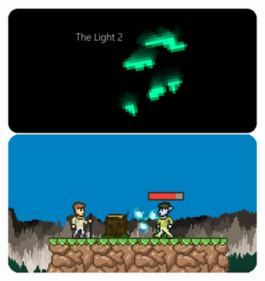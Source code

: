 [![](https://github.com/Agzam4/Agzam4/blob/main/b4678900-31c3-11eb-9d4f-e0943b8027d7.png?raw=true)](https://github.com/Agzam4/The-Light-2)
[![](https://github.com/Agzam4/Agzam4/blob/main/9c06a500-7393-11eb-9e70-6d9c9c8e9bae.png?raw=true)](https://github.com/Agzam4/AdventuresAndRunes)
<!--
**Agzam4/Agzam4** is a ✨ _special_ ✨ repository because its `README.md` (this file) appears on your GitHub profile.

Here are some ideas to get you started:

- 🔭 I’m currently working on ...
- 🌱 I’m currently learning ...
- 👯 I’m looking to collaborate on ...
- 🤔 I’m looking for help with ...
- 💬 Ask me about ...
- 📫 How to reach me: ...
- 😄 Pronouns: ...
- ⚡ Fun fact: ...
-->
